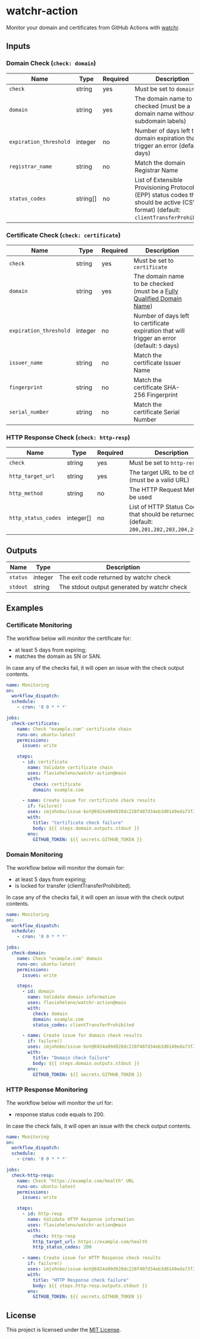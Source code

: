 # watchr-action

Monitor your domain and certificates from GitHub Actions with [watchr](https://github.com/flavioheleno/watchr).

## Inputs

### Domain Check (`check: domain`)

Name                   | Type     | Required | Description
-----------------------|----------|----------|------------
`check`                | string   | yes      | Must be set to `domain`
`domain`               | string   | yes      | The domain name to be checked (must be a domain name without subdomain labels)
`expiration_threshold` | integer  | no       | Number of days left to domain expiration that will trigger an error (default: `5` days)
`registrar_name`       | string   | no       | Match the domain Registrar Name
`status_codes`         | string[] | no       | List of Extensible Provisioning Protocol (EPP) status codes that should be active (CSV format) (default: `clientTransferProhibited`)

### Certificate Check (`check: certificate`)

Name                   | Type    | Required | Description
-----------------------|---------|----------|------------
`check`                | string  | yes      | Must be set to `certificate`
`domain`               | string  | yes      | The domain name to be checked (must be a [Fully Qualified Domain Name](https://en.wikipedia.org/wiki/Fully_qualified_domain_name))
`expiration_threshold` | integer | no       | Number of days left to certificate expiration that will trigger an error (default: `5` days)
`issuer_name`          | string  | no       | Match the certificate Issuer Name
`fingerprint`          | string  | no       | Match the certificate SHA-256 Fingerprint
`serial_number`        | string  | no       | Match the certificate Serial Number

### HTTP Response Check (`check: http-resp`)

Name                | Type      | Required | Description
--------------------|-----------|----------|------------
`check`             | string    | yes      | Must be set to `http-resp`
`http_target_url`   | string    | yes      | The target URL to be checked (must be a valid URL)
`http_method`       | string    | no       | The HTTP Request Method to be used
`http_status_codes` | integer[] | no       | List of HTTP Status Codes that should be returned (default: `200,201,202,203,204,205,206`)

## Outputs

Name     | Type    | Description
---------|---------|------------
`status` | integer | The exit code returned by watchr check
`stdout` | string  | The stdout output generated by watchr check

## Examples

### Certificate Monitoring

The workflow below will monitor the certificate for:

* at least 5 days from expiring;
* matches the domain as SN or SAN.

In case any of the checks fail, it will open an issue with the check output contents.

```yaml
name: Monitoring
on:
  workflow_dispatch:
  schedule:
    - cron: '0 0 * * *'

jobs:
  check-certificate:
    name: Check "example.com" certificate chain
    runs-on: ubuntu-latest
    permissions:
      issues: write

    steps:
      - id: certificate
        name: Validate certificate chain
        uses: flavioheleno/watchr-action@main
        with:
          check: certificate
          domain: example.com

      - name: Create issue for certificate check results
        if: failure()
        uses: imjohnbo/issue-bot@6924a99d928dc228f407d34eb3d0149eda73f2a7
        with:
          title: "Certificate check failure"
          body: ${{ steps.domain.outputs.stdout }}
        env:
          GITHUB_TOKEN: ${{ secrets.GITHUB_TOKEN }}
```

### Domain Monitoring

The workflow below will monitor the domain for:

* at least 5 days from expiring;
* is locked for transfer (clientTransferProhibited).

In case any of the checks fail, it will open an issue with the check output contents.

```yaml
name: Monitoring
on:
  workflow_dispatch:
  schedule:
    - cron: '0 0 * * *'

jobs:
  check-domain:
    name: Check "example.com" domain
    runs-on: ubuntu-latest
    permissions:
      issues: write

    steps:
      - id: domain
        name: Validate domain information
        uses: flavioheleno/watchr-action@main
        with:
          check: domain
          domain: example.com
          status_codes: clientTransferProhibited

      - name: Create issue for domain check results
        if: failure()
        uses: imjohnbo/issue-bot@6924a99d928dc228f407d34eb3d0149eda73f2a7
        with:
          title: "Domain check failure"
          body: ${{ steps.domain.outputs.stdout }}
        env:
          GITHUB_TOKEN: ${{ secrets.GITHUB_TOKEN }}
```

### HTTP Response Monitoring

The workflow below will monitor the url for:

* response status code equals to 200.

In case the check fails, it will open an issue with the check output contents.

```yaml
name: Monitoring
on:
  workflow_dispatch:
  schedule:
    - cron: '0 0 * * *'

jobs:
  check-http-resp:
    name: Check "https://example.com/health" URL
    runs-on: ubuntu-latest
    permissions:
      issues: write

    steps:
      - id: http-resp
        name: Validate HTTP Response information
        uses: flavioheleno/watchr-action@main
        with:
          check: http-resp
          http_target_url: https://example.com/health
          http_status_codes: 200

      - name: Create issue for HTTP Response check results
        if: failure()
        uses: imjohnbo/issue-bot@6924a99d928dc228f407d34eb3d0149eda73f2a7
        with:
          title: "HTTP Response check failure"
          body: ${{ steps.http-resp.outputs.stdout }}
        env:
          GITHUB_TOKEN: ${{ secrets.GITHUB_TOKEN }}
```

## License

This project is licensed under the [MIT License](LICENSE).
